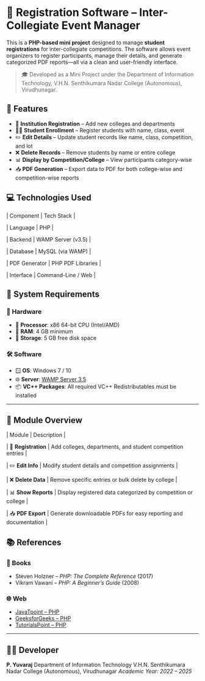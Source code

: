 # 📝 Registration Software – Inter-Collegiate Event Manager

This is a **PHP-based mini project** designed to manage **student registrations** for inter-collegiate competitions. The software allows event organizers to register participants, manage their details, and generate categorized PDF reports—all via a clean and user-friendly interface.

> 🎓 Developed as a Mini Project under the Department of Information Technology,
> V.H.N. Senthikumara Nadar College (Autonomous), Virudhunagar.


## 🚀 Features

* 🏫 **Institution Registration** – Add new colleges and departments
* 👨‍🎓 **Student Enrollment** – Register students with name, class, event
* ✏️ **Edit Details** – Update student records like name, class, competition, and lot
* ❌ **Delete Records** – Remove students by name or entire college
* 📊 **Display by Competition/College** – View participants category-wise
* 📥 **PDF Generation** – Export data to PDF for both college-wise and competition-wise reports


## 💻 Technologies Used

| Component     | Tech Stack         |

| Language      | PHP                |

| Backend       | WAMP Server (v3.5) |

| Database      | MySQL (via WAMP)   |

| PDF Generator | PHP PDF Libraries  |

| Interface     | Command-Line / Web |



## 🧰 System Requirements

### 💾 Hardware

* 🧠 **Processor**: x86 64-bit CPU (Intel/AMD)
* 💽 **RAM**: 4 GB minimum
* 📁 **Storage**: 5 GB free disk space

### 🛠 Software

* 🪟 **OS**: Windows 7 / 10
* 🌐 **Server**: [WAMP Server 3.5](https://www.wampserver.com/)
* 📦 **VC++ Packages**: All required VC++ Redistributables must be installed

---

## 🧩 Module Overview

| Module              | Description                                                     |

| 🏫 **Registration** | Add colleges, departments, and student competition entries      |

| ✏️ **Edit Info**    | Modify student details and competition assignments              |

| ❌ **Delete Data**   | Remove specific entries or bulk delete by college               |

| 📊 **Show Reports** | Display registered data categorized by competition or college   |

| 📥 **PDF Export**   | Generate downloadable PDFs for easy reporting and documentation |


## 📚 References

### 📘 Books

* Steven Holzner – *PHP: The Complete Reference* (2017)
* Vikram Vawani – *PHP: A Beginner’s Guide* (2008)

### 🌐 Web

* [JavaTpoint – PHP](https://www.javatpoint.com/php-tutorial)
* [GeeksforGeeks – PHP](https://www.geeksforgeeks.org/php-tutorial/)
* [TutorialsPoint – PHP](https://www.tutorialspoint.com/php/index.htm)

---

## 👨‍💻 Developer

**P. Yuvaraj**
Department of Information Technology
V.H.N. Senthikumara Nadar College (Autonomous), Virudhunagar
*Academic Year: 2022 – 2025*


